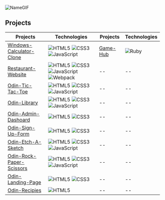 ![NameGIF](https://i.ibb.co/syYnyWs/TitleGIF.gif)

## Projects

|Projects | Technologies | Projects | Technologies|
|--|--|--|--|
|[Windows-Calculator-Clone](https://github.com/MathoVerse100/odin-calculator)|![HTML5](https://img.shields.io/badge/HTML5-E34F26?style=for-the-badge&logo=html5&logoColor=white) ![CSS3](https://img.shields.io/badge/CSS3-1572B6?style=for-the-badge&logo=css3&logoColor=white) ![JavaScript](https://img.shields.io/badge/JavaScript-F7DF1E?style=for-the-badge&logo=javascript&logoColor=black)|[Game-Hub](https://github.com/MathoVerse100/game_hub)|![Ruby](https://img.shields.io/badge/ruby-%23CC342D.svg?style=for-the-badge&logo=ruby&logoColor=white)|
|[Restaurant-Website](https://github.com/MathoVerse100/Odin-Restaurant-Page/tree/main)|![HTML5](https://img.shields.io/badge/HTML5-E34F26?style=for-the-badge&logo=html5&logoColor=white) ![CSS3](https://img.shields.io/badge/CSS3-1572B6?style=for-the-badge&logo=css3&logoColor=white) ![JavaScript](https://img.shields.io/badge/JavaScript-F7DF1E?style=for-the-badge&logo=javascript&logoColor=black) ![Webpack](https://img.shields.io/badge/webpack-%238DD6F9.svg?style=for-the-badge&logo=webpack&logoColor=black)|--|--|
|[Odin-Tic-Tac-Toe](https://github.com/MathoVerse100/odin-Tic-Tac-Toe?tab=readme-ov-file)|![HTML5](https://img.shields.io/badge/HTML5-E34F26?style=for-the-badge&logo=html5&logoColor=white) ![CSS3](https://img.shields.io/badge/CSS3-1572B6?style=for-the-badge&logo=css3&logoColor=white) ![JavaScript](https://img.shields.io/badge/JavaScript-F7DF1E?style=for-the-badge&logo=javascript&logoColor=black)|--|--|
|[Odin-Library](https://github.com/MathoVerse100/odin-library)|![HTML5](https://img.shields.io/badge/HTML5-E34F26?style=for-the-badge&logo=html5&logoColor=white) ![CSS3](https://img.shields.io/badge/CSS3-1572B6?style=for-the-badge&logo=css3&logoColor=white) ![JavaScript](https://img.shields.io/badge/JavaScript-F7DF1E?style=for-the-badge&logo=javascript&logoColor=black)|--|--|
|[Odin-Admin-Dashoard](https://github.com/MathoVerse100/odin-admin-dashboard)|![HTML5](https://img.shields.io/badge/HTML5-E34F26?style=for-the-badge&logo=html5&logoColor=white) ![CSS3](https://img.shields.io/badge/CSS3-1572B6?style=for-the-badge&logo=css3&logoColor=white)|--|--|
|[Odin-Sign-Up-Form](https://github.com/MathoVerse100/odin-sign-up-form)|![HTML5](https://img.shields.io/badge/HTML5-E34F26?style=for-the-badge&logo=html5&logoColor=white) ![CSS3](https://img.shields.io/badge/CSS3-1572B6?style=for-the-badge&logo=css3&logoColor=white)|--|--|
|[Odin-Etch-A-Sketch](https://github.com/MathoVerse100/odin-etch-a-sketch)|![HTML5](https://img.shields.io/badge/HTML5-E34F26?style=for-the-badge&logo=html5&logoColor=white) ![CSS3](https://img.shields.io/badge/CSS3-1572B6?style=for-the-badge&logo=css3&logoColor=white) ![JavaScript](https://img.shields.io/badge/JavaScript-F7DF1E?style=for-the-badge&logo=javascript&logoColor=black)|--|--|
|[Odin-Rock-Paper-Scissors](https://github.com/MathoVerse100/odin-rock-paper-scissors)|![HTML5](https://img.shields.io/badge/HTML5-E34F26?style=for-the-badge&logo=html5&logoColor=white) ![CSS3](https://img.shields.io/badge/CSS3-1572B6?style=for-the-badge&logo=css3&logoColor=white) ![JavaScript](https://img.shields.io/badge/JavaScript-F7DF1E?style=for-the-badge&logo=javascript&logoColor=black)|--|--|
|[Odin-Landing-Page](https://github.com/MathoVerse100/odin-landing-page)|![HTML5](https://img.shields.io/badge/HTML5-E34F26?style=for-the-badge&logo=html5&logoColor=white) ![CSS3](https://img.shields.io/badge/CSS3-1572B6?style=for-the-badge&logo=css3&logoColor=white)|--|--|
|[Odin-Recipies](https://github.com/MathoVerse100/odin-recipes)|![HTML5](https://img.shields.io/badge/HTML5-E34F26?style=for-the-badge&logo=html5&logoColor=white)|--|--|
